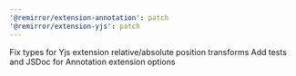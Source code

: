 ```yaml
---
'@remirror/extension-annotation': patch
'@remirror/extension-yjs': patch
---
```


Fix types for Yjs extension relative/absolute position transforms Add tests and JSDoc for Annotation extension options
